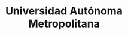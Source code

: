 ---
title: Universidad Autónoma Metropolitana
address: "Prol. Canal de Miramontes 3855, Coapa, Ex de San Juan de Dios, Tlalpan, 14387 Ciudad de México, CDMX"
position:
  latitude: 19.29
  longitude: -99.14
---